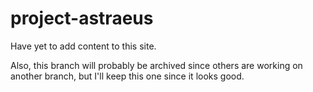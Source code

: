 # project-astraeus
Have yet to add content to this site.

Also, this branch will probably be archived since others are working on another branch, but I'll keep this one since it looks good.

